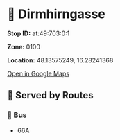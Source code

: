 # 🚉 Dirmhirngasse


**Stop ID:** at:49:703:0:1

**Zone:** 0100

**Location:** 48.13575249, 16.28241368

[Open in Google Maps](https://www.google.com/maps?q=48.13575249,16.28241368)

## 🚆 Served by Routes

### 🚌 Bus
- 66A